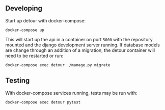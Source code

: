 ## Developing

Start up detour with docker-compose:
```
docker-compose up
```

This will start up the api in a container on port `5000` with the repository mounted and the django development server running.
If database models are change through an addition of a migration, the detour container will need to be restarted or run:
```
docker-compose exec detour ./manage.py migrate
```

## Testing

With docker-compose services running, tests may be run with:
```
docker-compose exec detour pytest
```
